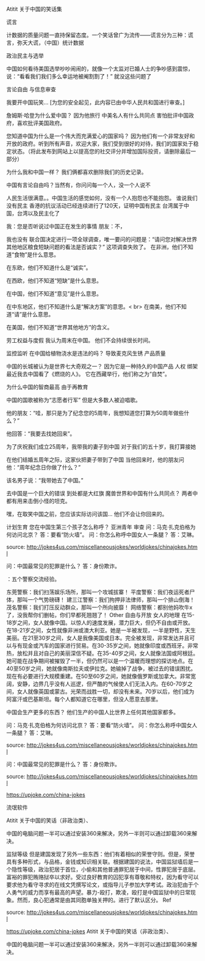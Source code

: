 Atitit 关于中国的笑话集


谎言

计数据的质量问题一直持保留态度。一个笑话曾广为流传——谎言分为三种：谎言，弥天大谎，（中国）统计数据

政治民主与选举

 中国如何看待美国选举吵吵闹闹的，就像一个太监对已婚人士的争吵感到震惊，说：“看看我们我们多么幸运地被阉割割了！” 就没这些问题了

言论自由 与信息审查

我要开中国玩笑...
[为您的安全起见，此内容已由中华人民共和国进行审查。]


詹姆斯·哈登为什么爱中国？
因为他旅行
中美名人有什么共同点
害怕批评中国政府，喜欢批评美国政府。


您知道中国为什么是一个伟大而充满爱心的国家吗？
因为他们有一个非常友好和开放的政府。听到所有声音，欢迎大家，我们受到很好的对待，我们的国家处于稳定状态。（将此发布到网站上以提高您的社交评分并增加国际投资，请删除最后一部分）




为什么我和中国一样？
我们俩都喜欢删除我们的历史记录。


中国有言论自由吗？当然有，你问问每一个人，没一个人说不

人民生活很满意。。中国生活的感觉如何，没有一个人抱怨也不能抱怨。
谁说我们没有民主
香港的抗议活动已经连续进行了120天，证明中国有民主
 台湾属于中国，台湾以及民主化了


我：您是否听说过中国正在发生的事情
朋友：不，

我也没有
联合国决定进行一项全球调查，唯一要问的问题是：“请问您对解决世界其他地区粮食短缺问题的看法是否诚实？” 这项调查失败了。
在非洲，他们不知道“食物”是什么意思。

在东欧，他们不知道什么是“诚实”。

在西欧，他们不知道“短缺”是什么意思。

在中国，他们不知道“意见”是什么意思。

在中东地区，他们不知道什么是“解决方案”的意思。< br>
在南美，他们不知道“请”是什么意思。

在美国，他们不知道“世界其他地方”的含义。

劳工权益与度假
我认为周末在中国。
他们不会持续很长时间。

监控监听
在中国给植物浇水是违法的吗？
导致麦克风生锈
产品质量

中国的长城被认为是世界七大奇观之一？
因为它是一种持久的中国产品
人权  绑架
最近我去中国看了《燃烧的人》。
它在西藏举行，他们称之为“自焚”。

为什么中国的智商最高
由于再教育

中国的国歌被称为“志愿者行军”
但是大多数人被迫唱歌。

他的朋友：“哇，那只是为了纪念您的5周年，我想知道您打算为50周年做些什么？”

他回答：“我要去找她回来”。

为了庆祝我们成立25周年，我带我的妻子到中国
对于我们的五十岁，我打算接她


在他们结婚五周年之际，这家伙把妻子带到了中国
当他回来时，他的朋友问他：“周年纪念日你做了什么？”

该名男子说：“我带她去了中国。”



去中国是一个巨大的错误
到处都是大红旗
魔兽世界和中国有什么共同点？
两者中都有用来击倒小怪的坦克。

嘿，在取笑中国之前，您应该实际访问该国...
他们不会让你回来的。

计划生育
您在中国生第三个孩子怎么称呼？
亚洲青年
审查
问：马克·扎克伯格为何访问北京？ 答：要看“防火墙”。 
问：你怎么称呼中国女人一条腿？ 答：艾琳。

source: http://jokes4us.com/miscellaneousjokes/worldjokes/chinajokes.html

问：中国最常见的犯罪是什么？ 答：身份欺诈。


：五个警察交流经验。

东莞警察：我们扫荡娱乐场所，那叫一个攻城拔寨！
平度警察：我们夜运死者尸体，那叫一个气势磅礴！
建三江警察：我们拘押非法律师，那叫一个排山倒海！
茂名警察：我们打压反动群众，那叫一个所向披靡！
网络警察：都别他妈吹牛x了，没我帮你们删帖，你们早都死翘翘了！
Other 自由与开放
女人的地理
在15-18岁之间，女人就像中国。以惊人的速度发展，潜力巨大，但仍不自由或开放。在18-21岁之间，女性就像非洲或澳大利亚。她是一半被发现，一半是野性，天生美丽。在21至30岁之间，女人是我像美国或日本。完全被发现，非常发达并且可以与有现金或汽车的国家进行贸易。在30-35岁之间，她就像印度或西班牙。非常热，放松并且对自己的美丽深信不疑。在35-40岁之间，女人就像法国或阿根廷。她可能在战争期间被摧毁了一半，但仍然可以是一个温暖而理想的探访地点。在40至50岁之间，她就像南斯拉夫或伊拉克。她输掉了战争，被过去的错误困扰。现在有必要进行大规模重建。在50至60岁之间，她就像俄罗斯或加拿大。非常宽阔，安静，边界几乎没有人巡逻，但严酷的气候使人们无法入内。在60-70岁之间，女人就像英国或蒙古。光荣而战胜一切，却没有未来。70岁以后，他们成为阿富汗或巴基斯坦。每个人都知道它在哪里，但没人愿意去那里。


中国会生产更多的东西？
他们生产的中国人比世界上任何其他国家都多。


问：马克·扎克伯格为何访问北京？ 答：要看“防火墙”。 问：你怎么称呼中国女人一条腿？ 答：艾琳。

source: http://jokes4us.com/miscellaneousjokes/worldjokes/chinajokes.html

问：中国最常见的犯罪是什么？ 答：身份欺诈。

source: http://jokes4us.com/miscellaneousjokes/worldjokes/chinajokes.html

https://upjoke.com/china-jokes

流氓软件

Atitit 关于中国的笑话（非政治类）、



中国的电脑问题一半可以通过安装360来解决，另外一半则可以通过卸载360来解决。


监狱等级
但是建国发现了另外一些东西：他们有着相似的荣誉守则。但是，荣誉具有多种形式，与品格，金钱或知识相关联。根据建国的说法，中国监狱墙后是一个隐性等级，政治犯居于首位，小偷和其他普通罪犯居于中间，性罪犯居于底层。富裕的罪犯贿赂狱卒以求好。受过良好教育的囚犯享有尊敬和特权，因为看守可以要求他为看守寻求的在线文凭撰写论文，或指导儿子参加大学考试。政治犯由于个人勇气的威力而享有最高的声望。暴力-殴打，欺凌，殴打是中国监狱中的日常现象。然而，良心犯通常是由其同胞单独关押的。进行了默认区分。
Ref

source: http://jokes4us.com/miscellaneousjokes/worldjokes/chinajokes.html

https://upjoke.com/china-jokes
Atitit 关于中国的笑话（非政治类）、



中国的电脑问题一半可以通过安装360来解决，另外一半则可以通过卸载360来解决。


